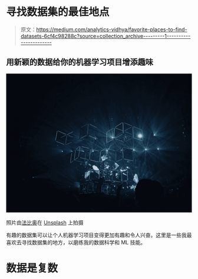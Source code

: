 # 寻找数据集的最佳地点

> 原文：<https://medium.com/analytics-vidhya/favorite-places-to-find-datasets-6cf4c98288c?source=collection_archive---------1----------------------->

## 用新颖的数据给你的机器学习项目增添趣味

![](img/49d2426162e07e5f92a829edea02fa4a.png)

照片由[法比奥](https://unsplash.com/@fabioha?utm_source=medium&utm_medium=referral)在 [Unsplash](https://unsplash.com?utm_source=medium&utm_medium=referral) 上拍摄

有趣的数据集可以让个人机器学习项目变得更加有趣和令人兴奋。这里是一些我最喜欢去寻找数据集的地方，以磨练我的数据科学和 ML 技能。

# 数据是复数